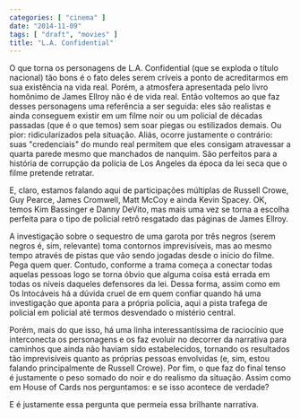 ```yaml
---
categories: [ "cinema" ]
date: "2014-11-09"
tags: [ "draft", "movies" ]
title: "L.A. Confidential"
---
```

O que torna os personagens de L.A. Confidential (que se exploda o título
nacional) tão bons é o fato deles serem críveis a ponto de acreditarmos
em sua existência na vida real. Porém, a atmosfera apresentada pelo
livro homônimo de James Ellroy não é de vida real. Então voltemos
ao que faz desses personagens uma referência a ser seguida: eles são
realistas e ainda conseguem existir em um filme noir ou um policial de
décadas passadas (que é o que temos) sem soar piegas ou estilizados
demais. Ou pior: ridicularizados pela situação. Aliás, ocorre
justamente o contrário: suas "credenciais" do mundo real permitem
que eles consigam atravessar a quarta parede mesmo que manchados de
nanquim. São perfeitos para a história de corrupção da polícia de
Los Angeles da época da lei seca que o filme pretende retratar.

E, claro, estamos falando aqui de participações múltiplas de Russell
Crowe, Guy Pearce, James Cromwell, Matt McCoy e ainda Kevin Spacey. OK,
temos Kim Bassinger e Danny DeVito, mas mais uma vez se torna a escolha
perfeita para o tipo de policial retrô resgatado das páginas de James
Ellroy.

A investigação sobre o sequestro de uma garota por três negros
(serem negros é, sim, relevante) toma contornos imprevisíveis, mas ao
mesmo tempo através de pistas que vão sendo jogadas desde o início
do filme. Pega quem quer. Contudo, conforme a trama começa a conectar
todas aquelas pessoas logo se torna óbvio que alguma coisa está errada
em todas os níveis daqueles defensores da lei. Dessa forma, assim como
em Os Intocáveis há a dúvida cruel de em quem confiar quando há uma
investigação que aponta para a própria polícia, aqui a pista trafega
de policial em policial até termos desvendado o mistério central.

Porém, mais do que isso, há uma linha interessantíssima de raciocínio
que interconecta os personagens e os faz evoluir no decorrer da narrativa
para caminhos que ainda não haviam sido estabelecidos, tornando os
resultados tão imprevisíveis quanto as próprias pessoas envolvidas
(e, sim, estou falando principalmente de Russell Crowe). Por fim, o que
faz do final tenso é justamente o peso somado do noir e do realismo
da situação. Assim como em House of Cards nos perguntamos: e se isso
acontece de verdade?

E é justamente essa pergunta que permeia essa brilhante narrativa.
